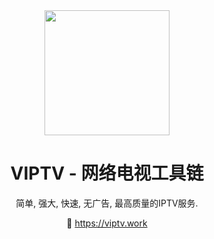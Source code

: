 <div align="center">
<img src="https://raw.githubusercontent.com/viptv-work/viptv-work.github.io/master/docs/VIPTV-LOGO-LONG-FINAL%401x-600x175.png" height="200">
<h1 align="center">VIPTV - 网络电视工具链</h1>
  
简单, 强大, 快速, 无广告, 最高质量的IPTV服务. 
  
🔗 https://viptv.work
</div>
